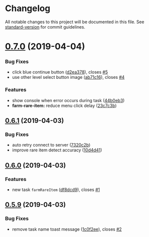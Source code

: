 # Changelog

All notable changes to this project will be documented in this file. See [standard-version](https://github.com/conventional-changelog/standard-version) for commit guidelines.

# [0.7.0](https://github.com/NateScarlet/auto-dragalia/compare/v0.6.1...v0.7.0) (2019-04-04)

### Bug Fixes

- click blue continue button ([d2ea378](https://github.com/NateScarlet/auto-dragalia/commit/d2ea378)), closes [#5](https://github.com/NateScarlet/auto-dragalia/issues/5)
- use other level select button image ([ab71c16](https://github.com/NateScarlet/auto-dragalia/commit/ab71c16)), closes [#4](https://github.com/NateScarlet/auto-dragalia/issues/4)

### Features

- show console when error occurs during task ([44b0eb3](https://github.com/NateScarlet/auto-dragalia/commit/44b0eb3))
- **farm-rare-item:** reduce menu click delay ([23c7c3b](https://github.com/NateScarlet/auto-dragalia/commit/23c7c3b))

## [0.6.1](https://github.com/NateScarlet/auto-dragalia/compare/v0.6.0...v0.6.1) (2019-04-03)

### Bug Fixes

- auto retry connect to server ([7320c2b](https://github.com/NateScarlet/auto-dragalia/commit/7320c2b))
- improve rare item detect accuracy ([10d4d41](https://github.com/NateScarlet/auto-dragalia/commit/10d4d41))

## [0.6.0](https://github.com/NateScarlet/auto-dragalia/compare/v0.5.9...v0.6.0) (2019-04-03)

### Features

- new task `farmRareItem` ([df8dcd9](https://github.com/NateScarlet/auto-dragalia/commit/df8dcd9)), closes [#1](https://github.com/NateScarlet/auto-dragalia/issues/1)

## [0.5.9](https://github.com/NateScarlet/auto-dragalia/compare/0.5.8...0.5.9) (2019-04-03)

### Bug Fixes

- remove task name toast message ([1c0f2ee](https://github.com/NateScarlet/auto-dragalia/commit/1c0f2ee)), closes [#2](https://github.com/NateScarlet/auto-dragalia/issues/2)
